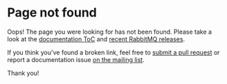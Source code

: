<!--
Copyright (c) 2007-2022 VMware, Inc. or its affiliates.

All rights reserved. This program and the accompanying materials
are made available under the terms of the under the Apache License,
Version 2.0 (the "License”); you may not use this file except in compliance
with the License. You may obtain a copy of the License at

https://www.apache.org/licenses/LICENSE-2.0

Unless required by applicable law or agreed to in writing, software
distributed under the License is distributed on an "AS IS" BASIS,
WITHOUT WARRANTIES OR CONDITIONS OF ANY KIND, either express or implied.
See the License for the specific language governing permissions and
limitations under the License.
-->

# Page not found

Oops! The page you were looking for has not been found. Please take a look at
the [documentation ToC](./documentation.html) and [recent RabbitMQ releases](./changelog.html).

If you think you've found a broken link, feel free to [submit a pull request](https://github.com/rabbitmq/rabbitmq-website/)
or report a documentation issue [on the mailing list](https://groups.google.com/forum/#!forum/rabbitmq-users).

Thank you!
